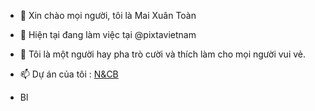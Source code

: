 - 👋 Xin chào mọi người, tôi là Mai Xuân Toàn
- 👀 Hiện tại đang làm việc tại @pixtavietnam
- 🌱 Tôi là một người hay pha trò cười và thích làm cho mọi người vui vẻ.


- 📫 Dự án của tôi : [N&CB](https://nenvachibao.vercel.app)

- Bl
